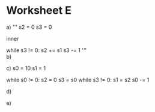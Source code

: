 # Worksheet E

a)
'''
s2 = 0
s3 = 0

inner

while s3 != 0:
  s2 += s1
  s3 -= 1 
'''  
b)

c)
s0 = 10
s1 = 1

while s0 != 0:
  s2 = 0
  s3 = s0
  while s3 != 0:
  s1 = s2
  s0 -= 1
  
d)

e)
